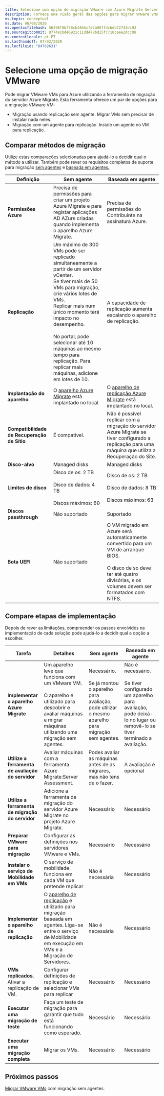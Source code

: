 ```yaml
---
title: Selecione uma opção de migração VMware com Azure Migrate Server Migration / Microsoft Docs
description: Fornece uma visão geral das opções para migrar VMware VMs para Azure com Azure Migrate Server Migration
ms.topic: conceptual
ms.date: 06/08/2020
ms.openlocfilehash: 56398f8bf78cb48b6cfe7a90ffdcbdb72743dc93
ms.sourcegitcommit: 877491bd46921c11dd478bd25fc718ceee2dcc08
ms.contentlocale: pt-PT
ms.lasthandoff: 07/02/2020
ms.locfileid: "84769631"
---
```

# <a name="select-a-vmware-migration-option"></a>Selecione uma opção de migração VMware

Pode migrar VMware VMs para Azure utilizando a ferramenta de migração do servidor Azure Migrate. Esta ferramenta oferece um par de opções para a migração VMware VM:

- Migração usando replicação sem agente. Migrar VMs sem precisar de instalar nada neles.
- Migração com um agente para replicação. Instale um agente no VM para replicação.


## <a name="compare-migration-methods"></a>Comparar métodos de migração

Utilize estas comparações selecionadas para ajudá-lo a decidir qual o método a utilizar. Também pode rever os requisitos completos de suporte para migração [sem agentes](migrate-support-matrix-vmware-migration.md#agentless-migration) e [baseada em agentes.](migrate-support-matrix-vmware-migration.md#agent-based-migration)

**Definição** | **Sem agente** | **Baseada em agente**
--- | --- | ---
**Permissões Azure** | Precisa de permissões para criar um projeto Azure Migrate e para registar aplicações AD AZure criadas quando implementa o aparelho Azure Migrate. | Precisa de permissões do Contribuinte na assinatura Azure. 
**Replicação** | Um máximo de 300 VMs pode ser replicado simultaneamente a partir de um servidor vCenter.<br/> Se tiver mais de 50 VMs para migração, crie vários lotes de VMs.<br/> Replicar mais num único momento terá impacto no desempenho.<br/><br/> No portal, pode selecionar até 10 máquinas ao mesmo tempo para replicação. Para replicar mais máquinas, adicione em lotes de 10.| A capacidade de replicação aumenta escalando o aparelho de replicação.
**Implantação do aparelho** | O [aparelho Azure Migrate](migrate-appliance.md) está implantado no local. | O [aparelho de replicação Azure Migrate](migrate-replication-appliance.md) está implantado no local.
**Compatibilidade de Recuperação de Sítio** | É compatível. | Não é possível replicar com a migração do servidor Azure Migrate se tiver configurado a replicação para uma máquina que utiliza a Recuperação do Site.
**Disco-alvo** | Managed disks | Managed disks
**Limites de disco** | Disco de os: 2 TB<br/><br/> Disco de dados: 4 TB<br/><br/> Discos máximos: 60 | Disco de os: 2 TB<br/><br/> Disco de dados: 8 TB<br/><br/> Discos máximos: 63
**Discos passthrough** | Não suportado | Suportado
**Bota UEFI** | Não suportado | O VM migrado em Azure será automaticamente convertido para um VM de arranque BIOS.<br/><br/> O disco de so deve ter até quatro divisórias, e os volumes devem ser formatados com NTFS.

## <a name="compare-deployment-steps"></a>Compare etapas de implementação

Depois de rever as limitações, compreender os passos envolvidos na implementação de cada solução pode ajudá-lo a decidir qual a opção a escolher.

**Tarefa** | **Detalhes** |**Sem agente** | **Baseada em agente**
--- | --- | --- | ---
**Implementar o aparelho Azure Migrate** | Um aparelho leve que funciona com um VMware VM.<br/><br/> O aparelho é utilizado para descobrir e avaliar máquinas e migrar máquinas utilizando uma migração sem agentes. | Necessário.<br/><br/> Se já montou o aparelho para avaliação, pode utilizar o mesmo aparelho para migração sem agentes. | Não é necessário.<br/><br/> Se tiver configurado um aparelho para avaliação, pode deixá-lo no lugar ou removê-lo se tiver terminado a avaliação.
**Utilize a ferramenta de avaliação do servidor** | Avaliar máquinas com a ferramenta Azure Migrate:Server Assessment. | Podes avaliar as máquinas antes de as migrares, mas não tens de o fazer. | A avaliação é opcional | A avaliação é opcional.
**Utilize a ferramenta de migração do servidor** | Adicione a ferramenta de migração do servidor Azure Migrate no projeto Azure Migrate. | Necessário | Necessário
**Preparar VMware para migração** | Configurar as definições nos servidores VMware e VMs. | Necessário | Necessário
**Instalar o serviço de Mobilidade em VMs** | O serviço de mobilidade funciona em cada VM que pretende replicar | Não é necessária | Necessário
**Implementar o aparelho de replicação** | O [aparelho de replicação](migrate-replication-appliance.md) é utilizado para migração baseada em agentes. Liga-se entre o serviço de Mobilidade em execução em VMs e a Migração de Servidores. | Não é necessária | Necessário
**VMs replicados**. Ativar a replicação de VM. | Configurar definições de replicação e selecionar VMs para replicar | Necessário | Necessário
**Executar uma migração de teste** | Faça um teste de migração para garantir que tudo está funcionando como esperado. | Necessário | Necessário
**Executar uma migração completa** | Migrar os VMs. | Necessário | Necessário



## <a name="next-steps"></a>Próximos passos

[Migrar VMware VMs](tutorial-migrate-vmware.md) com migração sem agentes.



